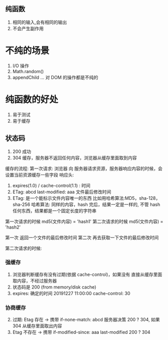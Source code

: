 ## 纯函数
1. 相同的输入,会有相同的输出
2. 不会产生副作用


# 不纯的场景
1. I/O 操作
2. Math.random()
3. appendChild ... 对 DOM 的操作都是不纯的

# 纯函数的好处
1. 易于测试 
2. 易于缓存

## 状态码
1. 200 成功
2. 304 缓存，服务器不返回任何内容，浏览器从缓存里面取到内容

缓存的流程:
第一次请求: 浏览器 向 服务器请求资源，服务器响应内容的时候，会设置当前资源缓存一些字段
响应头:
1. expires(1.0) / cache-control(1.1) : 时间
2. ETag: abcd last-modified: aaa 文件最后修改时间
3. ETag: 是一个能标示文件内容唯一的东西  比如用哈希算法:MD5，sha-128，sha-256
哈希算法: 同样的内容，hash 完后，结果一定是一样的,
不管 hash 任何东西，结果都是一个固定长度的字符串

第一次请求的时候 md5(文件内容) = 'hash1'
第二次请求的时候 md5(文件内容) = 'hash2'

第一次 返回一个文件的最后修改时间
第二次 再去获取一下文件的最后修改时间


第二次请求的时候:
### 强缓存
1. 浏览器判断缓存有没有过期(依据 cache-control)，如果没有 直接从缓存里面取内容，不经过服务器
2. 状态码是 200 (from memory/disk cache)
3. expires: 确定的时间 20191227 11:00:00 cache-control: 30


### 协商缓存
2. 过期: Etag 存在 -> 携带 if-none-match: abcd 服务器决策 200 ? 304, 如果 304 从缓存里面取出内容
3. Etag 不存在 -> 携带 if-modified-since: aaa last-modified 200 ? 304